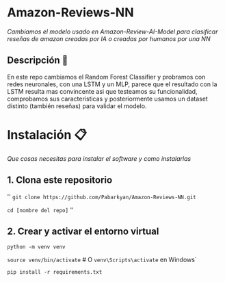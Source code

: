 # Amazon-Reviews-NN

_Cambiamos el modelo usado en Amazon-Review-AI-Model para clasificar reseñas de amazon creadas por IA o creadas por humanos por una NN_

## Descripción 🚀
 
En este repo cambiamos el Random Forest Classifier y probramos con redes neuronales, con una LSTM y un MLP, parece que el resultado con la LSTM resulta mas convincente asi que testeamos su funcionalidad, comprobamos sus caracteristicas y posteriormente usamos un dataset distinto (también reseñas) para validar el modelo.

# Instalación 📋

_Que cosas necesitas para instalar el software y como instalarlas_

## 1. Clona este repositorio

''
`git clone https://github.com/Pabarkyan/Amazon-Reviews-NN.git`

`cd [nombre del repo]`
''

## 2. Crear y activar el entorno virtual

`python -m venv venv`

`source venv/bin/activate`  # O `venv\Scripts\activate` en Windows`

`pip install -r requirements.txt`